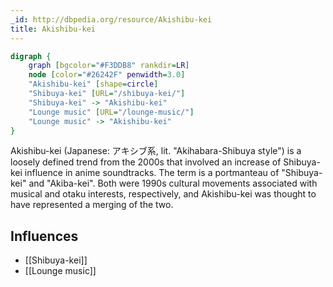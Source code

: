 ```yaml
---
_id: http://dbpedia.org/resource/Akishibu-kei
title: Akishibu-kei
---
```


```dot
digraph {
	graph [bgcolor="#F3DDB8" rankdir=LR]
	node [color="#26242F" penwidth=3.0]
	"Akishibu-kei" [shape=circle]
	"Shibuya-kei" [URL="/shibuya-kei/"]
	"Shibuya-kei" -> "Akishibu-kei"
	"Lounge music" [URL="/lounge-music/"]
	"Lounge music" -> "Akishibu-kei"
}
```

Akishibu-kei (Japanese: アキシブ系, lit. "Akihabara-Shibuya style") is a loosely defined trend from the 2000s that involved an increase of Shibuya-kei influence in anime soundtracks. The term is a portmanteau of "Shibuya-kei" and "Akiba-kei". Both were 1990s cultural movements associated with musical and otaku interests, respectively, and Akishibu-kei was thought to have represented a merging of the two.

## Influences

- [[Shibuya-kei]]
- [[Lounge music]]
